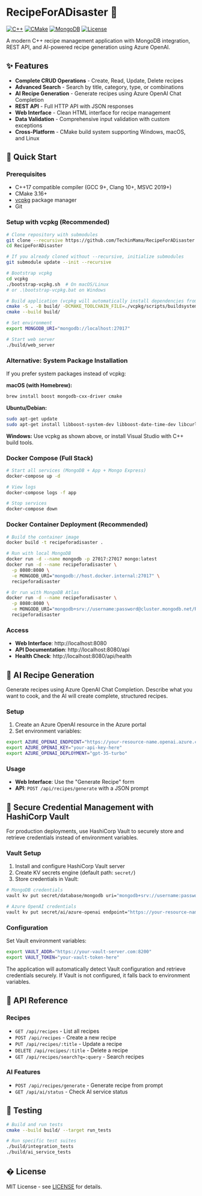 # RecipeForADisaster 🍳

[![C++](https://img.shields.io/badge/C%2B%2B-17-blue.svg)](https://isocpp.org/)
[![CMake](https://img.shields.io/badge/CMake-3.16+-blue.svg)](https://cmake.org/)
[![MongoDB](https://img.shields.io/badge/MongoDB-4.0+-green.svg)](https://www.mongodb.com/)
[![License](https://img.shields.io/badge/License-MIT-yellow.svg)](LICENSE)

A modern C++ recipe management application with MongoDB integration, REST API, and AI-powered recipe generation using Azure OpenAI.

## ✨ Features

- **Complete CRUD Operations** - Create, Read, Update, Delete recipes
- **Advanced Search** - Search by title, category, type, or combinations
- **AI Recipe Generation** - Generate recipes using Azure OpenAI Chat Completion
- **REST API** - Full HTTP API with JSON responses
- **Web Interface** - Clean HTML interface for recipe management
- **Data Validation** - Comprehensive input validation with custom exceptions
- **Cross-Platform** - CMake build system supporting Windows, macOS, and Linux

## 🚀 Quick Start

### Prerequisites
- C++17 compatible compiler (GCC 9+, Clang 10+, MSVC 2019+)
- CMake 3.16+
- [vcpkg](https://github.com/microsoft/vcpkg) package manager
- Git

### Setup with vcpkg (Recommended)
```bash
# Clone repository with submodules
git clone --recursive https://github.com/TechinMama/RecipeForADisaster.git
cd RecipeForADisaster

# If you already cloned without --recursive, initialize submodules
git submodule update --init --recursive

# Bootstrap vcpkg
cd vcpkg
./bootstrap-vcpkg.sh  # On macOS/Linux
# or .\bootstrap-vcpkg.bat on Windows

# Build application (vcpkg will automatically install dependencies from vcpkg.json)
cmake -S . -B build/ -DCMAKE_TOOLCHAIN_FILE=./vcpkg/scripts/buildsystems/vcpkg.cmake
cmake --build build/

# Set environment
export MONGODB_URI="mongodb://localhost:27017"

# Start web server
./build/web_server
```

### Alternative: System Package Installation
If you prefer system packages instead of vcpkg:

**macOS (with Homebrew):**
```bash
brew install boost mongodb-cxx-driver cmake
```

**Ubuntu/Debian:**
```bash
sudo apt-get update
sudo apt-get install libboost-system-dev libboost-date-time-dev libcurl4-openssl-dev libssl-dev libmongoc-1.0-0 libmongoc-dev libbson-1.0-0 libbson-dev cmake
```

**Windows:**
Use vcpkg as shown above, or install Visual Studio with C++ build tools.

### Docker Compose (Full Stack)
```bash
# Start all services (MongoDB + App + Mongo Express)
docker-compose up -d

# View logs
docker-compose logs -f app

# Stop services
docker-compose down
```

### Docker Container Deployment (Recommended)
```bash
# Build the container image
docker build -t recipeforadisaster .

# Run with local MongoDB
docker run -d --name mongodb -p 27017:27017 mongo:latest
docker run -d --name recipeforadisaster \
  -p 8080:8080 \
  -e MONGODB_URI="mongodb://host.docker.internal:27017" \
  recipeforadisaster

# Or run with MongoDB Atlas
docker run -d --name recipeforadisaster \
  -p 8080:8080 \
  -e MONGODB_URI="mongodb+srv://username:password@cluster.mongodb.net/RecipeManagerDB" \
  recipeforadisaster
```

### Access
- **Web Interface**: http://localhost:8080
- **API Documentation**: http://localhost:8080/api
- **Health Check**: http://localhost:8080/api/health

## 🤖 AI Recipe Generation

Generate recipes using Azure OpenAI Chat Completion. Describe what you want to cook, and the AI will create complete, structured recipes.

### Setup
1. Create an Azure OpenAI resource in the Azure portal
2. Set environment variables:
```bash
export AZURE_OPENAI_ENDPOINT="https://your-resource-name.openai.azure.com/"
export AZURE_OPENAI_KEY="your-api-key-here"
export AZURE_OPENAI_DEPLOYMENT="gpt-35-turbo"
```

### Usage
- **Web Interface**: Use the "Generate Recipe" form
- **API**: `POST /api/recipes/generate` with a JSON prompt

## 🔐 Secure Credential Management with HashiCorp Vault

For production deployments, use HashiCorp Vault to securely store and retrieve credentials instead of environment variables.

### Vault Setup
1. Install and configure HashiCorp Vault server
2. Create KV secrets engine (default path: `secret/`)
3. Store credentials in Vault:

```bash
# MongoDB credentials
vault kv put secret/database/mongodb uri="mongodb+srv://username:password@cluster.mongodb.net/RecipeManagerDB"

# Azure OpenAI credentials
vault kv put secret/ai/azure-openai endpoint="https://your-resource-name.openai.azure.com/" api_key="your-api-key-here" deployment_name="gpt-35-turbo"
```

### Configuration
Set Vault environment variables:
```bash
export VAULT_ADDR="https://your-vault-server.com:8200"
export VAULT_TOKEN="your-vault-token-here"
```

The application will automatically detect Vault configuration and retrieve credentials securely. If Vault is not configured, it falls back to environment variables.

## 📡 API Reference

### Recipes
- `GET /api/recipes` - List all recipes
- `POST /api/recipes` - Create a new recipe
- `PUT /api/recipes/:title` - Update a recipe
- `DELETE /api/recipes/:title` - Delete a recipe
- `GET /api/recipes/search?q=:query` - Search recipes

### AI Features
- `POST /api/recipes/generate` - Generate recipe from prompt
- `GET /api/ai/status` - Check AI service status

## 🧪 Testing

```bash
# Build and run tests
cmake --build build/ --target run_tests

# Run specific test suites
./build/integration_tests
./build/ai_service_tests
```

## � License

MIT License - see [LICENSE](LICENSE) for details.
